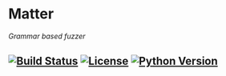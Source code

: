 # Matter

*Grammar based fuzzer*

[![Build Status](https://api.travis-ci.org/PrVrSs/matter.svg?branch=master)](https://travis-ci.org/PrVrSs/matter)
[![License](https://img.shields.io/badge/License-Apache%202.0-blue.svg)](https://opensource.org/licenses/Apache-2.0)
[![Python Version](https://img.shields.io/badge/python-3.8-lightgrey)]()
---
